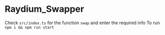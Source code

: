 # Raydium_Swapper

Check `src/index.ts` for the function `swap` and enter the required info
To run `npm i && npm run start`